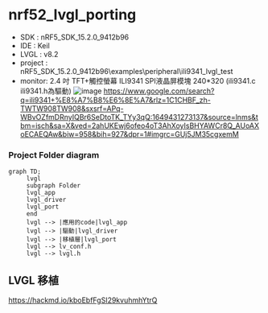 # nrf52_lvgl_porting

- SDK : nRF5_SDK_15.2.0_9412b96
- IDE : Keil
- LVGL : v8.2
- project : nRF5_SDK_15.2.0_9412b96\examples\peripheral\ili9341_lvgl_test
- monitor: 2.4 吋 TFT+觸控螢幕 ILI9341 SPI液晶屏模塊 240*320 (ili9341.c
ili9341.h為驅動)
![image](https://user-images.githubusercontent.com/44420087/162472861-55d3612a-1763-4a74-acbe-10ca247e2c36.png)
https://www.google.com/search?q=ili9341+%E8%A7%B8%E6%8E%A7&rlz=1C1CHBF_zh-TWTW908TW908&sxsrf=APq-WBvOZfmDRnyIQBr6SeDtoTK_TYy3qQ:1649431273137&source=lnms&tbm=isch&sa=X&ved=2ahUKEwj6ofeo4oT3AhXoyIsBHYAWCr8Q_AUoAXoECAEQAw&biw=958&bih=927&dpr=1#imgrc=GUj5JM35cgxemM

### Project Folder diagram
```mermaid
graph TD;
     lvgl
     subgraph Folder
     lvgl_app
     lvgl_driver
     lvgl_port
     end
     lvgl --> |應用的code|lvgl_app
     lvgl --> |驅動|lvgl_driver
     lvgl --> |移植層|lvgl_port
     lvgl --> lv_conf.h
     lvgl --> lvgl.h
```

## LVGL 移植

https://hackmd.io/kboEbfFgSI29kvuhmhYtrQ
